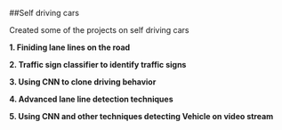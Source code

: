##Self driving cars

Created some of the projects on self driving cars 

**1. Finiding lane lines on the road**

**2. Traffic sign classifier to identify traffic signs**

**3. Using CNN to clone driving behavior**

**4. Advanced lane line detection techniques**

**5. Using CNN and other techniques detecting Vehicle on video stream** 
